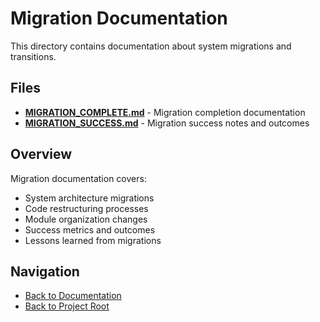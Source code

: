 # Migration Documentation

This directory contains documentation about system migrations and transitions.

## Files

- **[MIGRATION_COMPLETE.md](./MIGRATION_COMPLETE.md)** - Migration completion documentation
- **[MIGRATION_SUCCESS.md](./MIGRATION_SUCCESS.md)** - Migration success notes and outcomes

## Overview

Migration documentation covers:

- System architecture migrations
- Code restructuring processes
- Module organization changes
- Success metrics and outcomes
- Lessons learned from migrations

## Navigation

- [Back to Documentation](../README.md)
- [Back to Project Root](../../README.md)
